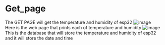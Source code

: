# Get_page
The GET PAGE will get the temperature and humidity of esp32 
![image](https://github.com/Reema-jehad/Get_page/assets/118291582/cc654ead-28c8-478f-b79c-52f4f517a219)
Here is the web page that prints each of temperature and humidity
![image](https://github.com/Reema-jehad/Get_page/assets/118291582/0f4e5612-eee7-41e1-b924-9f4b2007e514)
This is the database that will store the temperature and humidity of esp32 and it will store the date and time 
